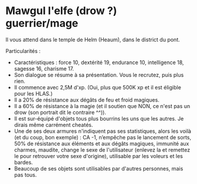 # Mawgul l'elfe (drow ?) guerrier/mage

Il vous attend dans le temple de Helm (Heaum), dans le district du pont.

Particularités :
- Caractéristiques : force 10, dextérité 19, endurance 10, intelligence 18, sagesse 16, charisme 17.
- Son dialogue se résume à sa présentation. Vous le recrutez, puis plus rien.
- Il commence avec 2,5M d'xp. (Oui, plus que 500K xp et il est éligible pour les HLAS.)
- Il a 20% de résistance aux dégâts de feu et froid magiques.
- Il a 60% de résistance à la magie (et il soutien que NON, ce n'est pas un drow (son portrait dit le contraire ^^)).
- Il est sur-équipé d'objets tous plus bourrins les uns que les autres. Je dirais même carrément cheatés.
- Une de ses deux armures n'indiquent pas ses statistiques, alors les voilà (et du coup, bon exemple) : CA -1, n’empêche pas le lancement de sorts, 50% de résistance aux éléments et aux dégâts magiques, immunité aux charmes, maudite, change le sexe de l'utilisateur (enlevez la et remettez le pour retrouver votre sexe d'origine), utilisable par les voleurs et les bardes.
- Beaucoup de ses objets sont utilisables par d'autres personnes, mais pas tous.
